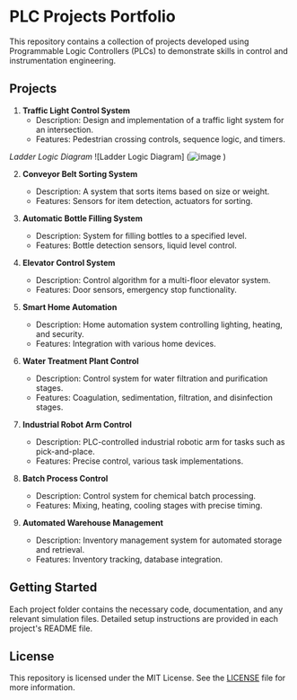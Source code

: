 # PLC Projects Portfolio

This repository contains a collection of projects developed using Programmable Logic Controllers (PLCs) to demonstrate skills in control and instrumentation engineering.

## Projects

1. **Traffic Light Control System**
   - Description: Design and implementation of a traffic light system for an intersection.
   - Features: Pedestrian crossing controls, sequence logic, and timers.

*Ladder Logic Diagram*
![Ladder Logic Diagram]
(![image](https://github.com/user-attachments/assets/e039e446-7733-40a1-8fed-3bd1a3e5d6a9)
)

2. **Conveyor Belt Sorting System**
   - Description: A system that sorts items based on size or weight.
   - Features: Sensors for item detection, actuators for sorting.

3. **Automatic Bottle Filling System**
   - Description: System for filling bottles to a specified level.
   - Features: Bottle detection sensors, liquid level control.

4. **Elevator Control System**
   - Description: Control algorithm for a multi-floor elevator system.
   - Features: Door sensors, emergency stop functionality.

5. **Smart Home Automation**
   - Description: Home automation system controlling lighting, heating, and security.
   - Features: Integration with various home devices.

6. **Water Treatment Plant Control**
   - Description: Control system for water filtration and purification stages.
   - Features: Coagulation, sedimentation, filtration, and disinfection stages.

7. **Industrial Robot Arm Control**
   - Description: PLC-controlled industrial robotic arm for tasks such as pick-and-place.
   - Features: Precise control, various task implementations.

8. **Batch Process Control**
   - Description: Control system for chemical batch processing.
   - Features: Mixing, heating, cooling stages with precise timing.

9. **Automated Warehouse Management**
   - Description: Inventory management system for automated storage and retrieval.
   - Features: Inventory tracking, database integration.

## Getting Started

Each project folder contains the necessary code, documentation, and any relevant simulation files. Detailed setup instructions are provided in each project's README file.

## License

This repository is licensed under the MIT License. See the [LICENSE](LICENSE) file for more information.
